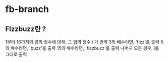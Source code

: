 # fb-branch

## FIzzbuzz란 ?

1부터 16까지의 양의 정수에 대해,
그 임의 정수 i 가 만약
3의 배수라면, 'fizz'를 출력
5의 배수라면, 'buzz'를 출력
15의 배수라면, 'fizzbuzz'를 출력
나머지 모든 경우, i를 그대로 출력
